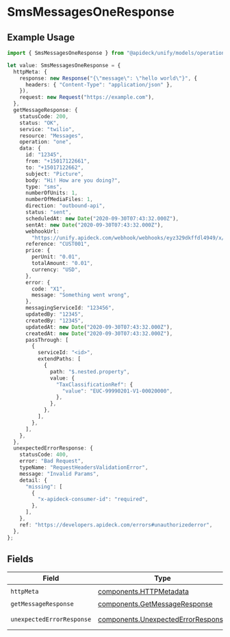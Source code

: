 # SmsMessagesOneResponse

## Example Usage

```typescript
import { SmsMessagesOneResponse } from "@apideck/unify/models/operations";

let value: SmsMessagesOneResponse = {
  httpMeta: {
    response: new Response("{\"message\": \"hello world\"}", {
      headers: { "Content-Type": "application/json" },
    }),
    request: new Request("https://example.com"),
  },
  getMessageResponse: {
    statusCode: 200,
    status: "OK",
    service: "twilio",
    resource: "Messages",
    operation: "one",
    data: {
      id: "12345",
      from: "+15017122661",
      to: "+15017122662",
      subject: "Picture",
      body: "Hi! How are you doing?",
      type: "sms",
      numberOfUnits: 1,
      numberOfMediaFiles: 1,
      direction: "outbound-api",
      status: "sent",
      scheduledAt: new Date("2020-09-30T07:43:32.000Z"),
      sentAt: new Date("2020-09-30T07:43:32.000Z"),
      webhookUrl:
        "https://unify.apideck.com/webhook/webhooks/eyz329dkffdl4949/x/sms",
      reference: "CUST001",
      price: {
        perUnit: "0.01",
        totalAmount: "0.01",
        currency: "USD",
      },
      error: {
        code: "X1",
        message: "Something went wrong",
      },
      messagingServiceId: "123456",
      updatedBy: "12345",
      createdBy: "12345",
      updatedAt: new Date("2020-09-30T07:43:32.000Z"),
      createdAt: new Date("2020-09-30T07:43:32.000Z"),
      passThrough: [
        {
          serviceId: "<id>",
          extendPaths: [
            {
              path: "$.nested.property",
              value: {
                "TaxClassificationRef": {
                  "value": "EUC-99990201-V1-00020000",
                },
              },
            },
          ],
        },
      ],
    },
  },
  unexpectedErrorResponse: {
    statusCode: 400,
    error: "Bad Request",
    typeName: "RequestHeadersValidationError",
    message: "Invalid Params",
    detail: {
      "missing": [
        {
          "x-apideck-consumer-id": "required",
        },
      ],
    },
    ref: "https://developers.apideck.com/errors#unauthorizederror",
  },
};
```

## Fields

| Field                                                                                    | Type                                                                                     | Required                                                                                 | Description                                                                              |
| ---------------------------------------------------------------------------------------- | ---------------------------------------------------------------------------------------- | ---------------------------------------------------------------------------------------- | ---------------------------------------------------------------------------------------- |
| `httpMeta`                                                                               | [components.HTTPMetadata](../../models/components/httpmetadata.md)                       | :heavy_check_mark:                                                                       | N/A                                                                                      |
| `getMessageResponse`                                                                     | [components.GetMessageResponse](../../models/components/getmessageresponse.md)           | :heavy_minus_sign:                                                                       | Messages                                                                                 |
| `unexpectedErrorResponse`                                                                | [components.UnexpectedErrorResponse](../../models/components/unexpectederrorresponse.md) | :heavy_minus_sign:                                                                       | Unexpected error                                                                         |